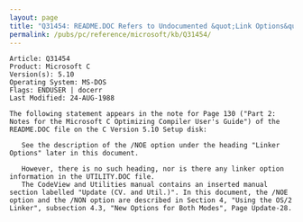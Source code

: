 ```yaml
---
layout: page
title: "Q31454: README.DOC Refers to Undocumented &quot;Link Options&quot;"
permalink: /pubs/pc/reference/microsoft/kb/Q31454/
---
```


	Article: Q31454
	Product: Microsoft C
	Version(s): 5.10
	Operating System: MS-DOS
	Flags: ENDUSER | docerr
	Last Modified: 24-AUG-1988
	
	The following statement appears in the note for Page 130 ("Part 2:
	Notes for the Microsoft C Optimizing Compiler User's Guide") of the
	README.DOC file on the C Version 5.10 Setup disk:
	
	   See the description of the /NOE option under the heading "Linker
	Options" later in this document.
	
	   However, there is no such heading, nor is there any linker option
	information in the UTILITY.DOC file.
	   The CodeView and Utilities manual contains an inserted manual
	section labelled "Update (CV. and Util.)". In this document, the /NOE
	option and the /NON option are described in Section 4, "Using the OS/2
	Linker", subsection 4.3, "New Options for Both Modes", Page Update-28.
